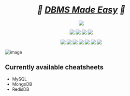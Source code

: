 <h1 align="center"><em>🎯 <a href="">DBMS Made Easy</a> 🎯</em></h1>

<div align="center">

<a href="https://github.com/boradesanket13/DBMS-Made-Easy/"><img src="https://badges.frapsoft.com/os/v1/open-source.svg?v=103"></a>

<a href="https://github.com/boradesanket13/DBMS-Made-Easy/"><img src="https://img.shields.io/static/v1.svg?label=Contributions&message=Welcome&color=yellow"></a>
<a href="https://github.com/ashutoshkrris/"><img src="https://img.shields.io/badge/Maintained%3F-yes-brightgreen.svg?v=103"></a>
<a href="https://github.com/boradesanket13/DBMS-Made-Easy/"><img src="https://img.shields.io/github/repo-size/boradesanket13/DBMS-Made-Easy.svg?label=Repo%20size&style=flat"></a>
<a href="https://github.com/boradesanket13/DBMS-Made-Easy/"><img src="https://img.shields.io/tokei/lines/github/boradesanket13/DBMS-Made-Easy?color=yellow&label=Lines%20of%20Code"></a>
  
<a href="https://github.com/boradesanket13/DBMS-Made-Easy//graphs/contributors"><img src="https://img.shields.io/github/contributors/boradesanket13/DBMS-Made-Easy?color=brightgreen"></a>
<a href="https://github.com/boradesanket13/DBMS-Made-Easy//stargazers"><img src="https://img.shields.io/github/stars/boradesanket13/DBMS-Made-Easy?color=0059b3"></a>
<a href="https://github.com/boradesanket13/DBMS-Made-Easy//network/members"><img src="https://img.shields.io/github/forks/boradesanket13/DBMS-Made-Easy?color=yellow"></a>
<a href="https://github.com/boradesanket13/DBMS-Made-Easy//issues"><img src="https://img.shields.io/github/issues/boradesanket13/DBMS-Made-Easy?color=brightgreen"></a>
<a href="https://github.com/boradesanket13/DBMS-Made-Easy//issues?q=is%3Aissue+is%3Aclosed"><img src="https://img.shields.io/github/issues-closed-raw/boradesanket13/DBMS-Made-Easy?color=0059b3"></a>
<a href="https://github.com/boradesanket13/DBMS-Made-Easy//pulls"><img src="https://img.shields.io/github/issues-pr/boradesanket13/DBMS-Made-Easy?color=yellow"></a>
<a href="https://github.com/boradesanket13/DBMS-Made-Easy//pulls?q=is%3Apr+is%3Aclosed"><img src="https://img.shields.io/github/issues-pr-closed-raw/boradesanket13/DBMS-Made-Easy?color=brightgreen"></a> 
</div>


![image](https://github.com/boradesanket13/DBMS-Made-Easy/assets/79108273/6a5ae77d-9a5e-4a5b-9de2-2832b9675e6f)

## Currently available cheatsheets
- MySQL
- MongoDB
- RedisDB



